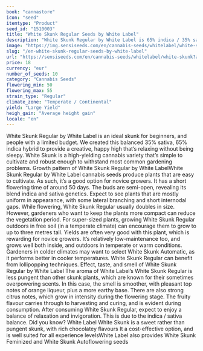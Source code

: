```yaml
---
book: "cannastore"
icon: "seed"
itemtype: "Product"
seed_id: "1510003"
title: "White Skunk Regular Seeds by White Label"
description: "White Skunk Regular by White Label is 65% indica / 35% sativa, and offers a relaxing yet energising high. It’s cheap and easy to grow, with good yields."
image: "https://img.sensiseeds.com/en/cannabis-seeds/whitelabel/white-skunk-image.png"
slug: "/en-white-skunk-regular-seeds-by-white-label"
url: "https://sensiseeds.com/en/cannabis-seeds/whitelabel/white-skunk?a_aid=cannastore"
price: 18
currency: "eur"
number_of_seeds: 10
category: "Cannabis Seeds"
flowering_min: 50
flowering_max: 55
strain_type: "Regular"
climate_zone: "Temperate / Continental"
yield: "Large Yield"
heigh_gain: "Average height gain"
locale: "en"
---
```

White Skunk Regular by White Label is an ideal skunk for beginners, and people with a limited budget. We created this balanced 35% sativa, 65% indica hybrid to provide a creative, happy high that’s relaxing without being sleepy. White Skunk is a high-yielding cannabis variety that’s simple to cultivate and robust enough to withstand most common gardening problems. Growth pattern of White Skunk Regular by White LabelWhite Skunk Regular by White Label cannabis seeds produce plants that are easy to cultivate. As such, it’s a good option for novice growers. It has a short flowering time of around 50 days. The buds are semi-open, revealing its blend indica and sativa genetics. Expect to see plants that are mostly uniform in appearance, with some lateral branching and short internodal gaps. While flowering, White Skunk Regular usually doubles in size. However, gardeners who want to keep the plants more compact can reduce the vegetation period. For super-sized plants, growing White Skunk Regular outdoors in free soil (in a temperate climate) can encourage them to grow to up to three metres tall. Yields are often very good with this plant, which is rewarding for novice growers. It’s relatively low-maintenance too, and grows well both inside, and outdoors in temperate or warm conditions. Gardeners in colder climates may want to select White Skunk Automatic, as it performs better in cooler temperatures. White Skunk Regular can benefit from lollipopping techniques. Effect, taste, and smell of White Skunk Regular by White Label The aroma of White Label’s White Skunk Regular is less pungent than other skunk plants, which are known for their sometimes overpowering scents. In this case, the smell is smoother, with pleasant top notes of orange liqueur, plus a more earthy base. There are also strong citrus notes, which grow in intensity during the flowering stage. The fruity flavour carries through to harvesting and curing, and is evident during consumption. After consuming White Skunk Regular, expect to enjoy a balance of relaxation and invigoration. This is due to the indica / sativa balance. Did you know? White Label White Skunk is a sweet rather than pungent skunk, with rich chocolatey flavours It a cost-effective option, and is well suited for all experience levelsWhite Label also provides White Skunk Feminized and White Skunk Autoflowering seeds
